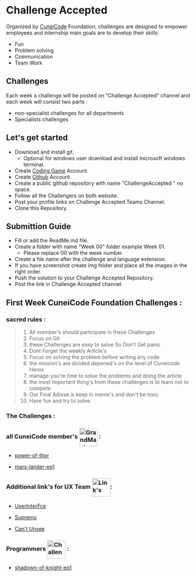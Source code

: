 # Challenge Accepted

Organized by [CuneiCode](https://cuneicode.com) Foundation, challenges are designed to empower employees and internship main goals are to develop their skills:

- Fun
- Problem solving
- Communication
- Team Work

## Challenges

Each week a challenge will be posted on “Challenge Accepted” channel and each week will consist two parts : 

- non-specialist challenges for all departments
- Specialists challenges

## Let's get started

- Download and install git.
  - Optional for windows user download and install microsoft windows terminal.
- Create [Coding Game](https://www.codingame.com/home) Account.
- Create [Github](https://github.com) Account.
- Create a public github repository with name "ChallengeAccepted " no space.
- Follow all the Challengers on both website.
- Post your profile links on Challenge Accepted Teams Channel.
- Clone this Repository.

## Submittion Guide 

- Fill or add the ReadMe.md file.
- Create a folder with name "Week 00" folder example Week 01.
  - Please replace 00 with the week number.
- Create a file name after the challenge and language extension.
- If you have screenshot create img folder and place all the images in the right order.
- Push the solution to your Challenge Accepted Repository.
- Post the link in Challenge Accepted channel.

## First Week CuneiCode Foundation Challenges : 

### sacred rules : 

>1. All member's should participate in these Challenges    
  >2. Focus on Git   
  >3. these Challenges are easy to solve So Don't Get panic  
  >4. Dont Forget the weekly Article's 
  >5. Focus on solving the problem before writing any code 
  >6. the mission's are divided depened's on the level of Cuneicode Heros
  >7. manage you're time to solve the problems and doing the article 
  >8. the most Important thing's from these challenges is to learn not to compete 
  >9. Our Final Adivse is keep in meme's and don't be toxic 
  >10. Have fun and try to solve.

### The Challenges :

### all CuneiCode member's <img src="https://res.cloudinary.com/deiwqu3r2/image/upload/v1656243612/2647_Grandmaster_kn8mle.png" alt="GrandMaster" width="50" align="center"> : 
 - [power-of-thor](https://www.codingame.com/training/easy/power-of-thor-episode-1)
  
 - [mars-lander-ep1](https://www.codingame.com/training/easy/mars-lander-episode-1)



### Additional link's for UX Team  <img src="https://res.cloudinary.com/deiwqu3r2/image/upload/v1656243758/5843_URL_txvngw.gif" alt="Link's" width="50" align="center">:  
- [UserInterFce](https://userinyerface.com/game.html)
  
- [Supremo](https://www.supremo.co.uk/designers-eye/?playagain)
  
- [Can't Unsee](https://cantunsee.space/)

### Programmers <img src="https://res.cloudinary.com/deiwqu3r2/image/upload/v1656243540/2506_Challenger_1_xxlf8e.png" alt="Challenger" width="50" align="center"> : 

  
 - [shadown-of-knight-ep1](https://www.codingame.com/training/medium/shadows-of-the-knight-episode-1) 
 



